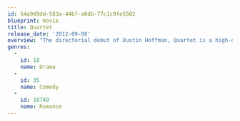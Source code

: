 ```yaml
---
id: 54a9d9dd-583a-44bf-a0db-77c1c9fe5502
blueprint: movie
title: Quartet
release_date: '2012-09-08'
overview: "The directorial debut of Dustin Hoffman, Quartet is a high-drama comedy about temperamental divas and old grudges, passion and pride, romance and Rigoletto. At a home for retired musicians, the annual concert to celebrate Verdi's birthday is disrupted by the arrival of Jean, an eternal diva and former wife of one of the residents. Expect poignancy and plenty of laughs."
genres:
  -
    id: 18
    name: Drama
  -
    id: 35
    name: Comedy
  -
    id: 10749
    name: Romance
---
```


